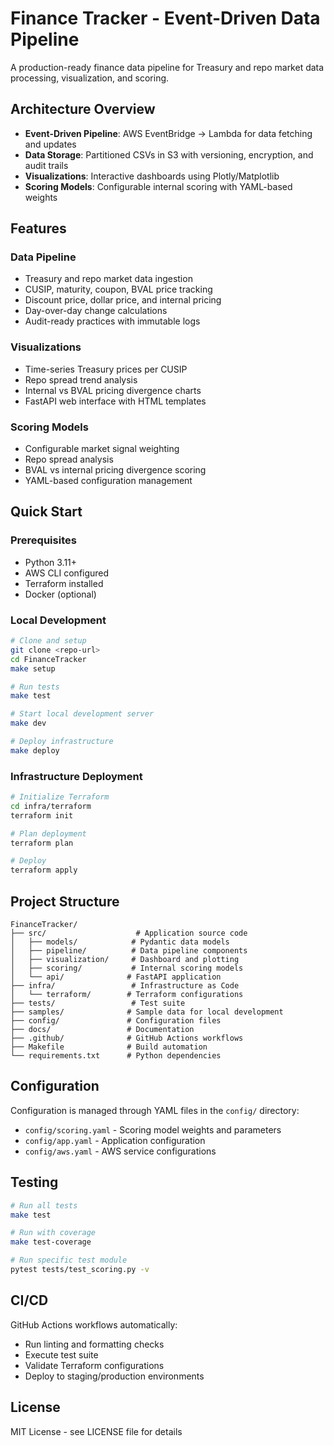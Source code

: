 # Finance Tracker - Event-Driven Data Pipeline

A production-ready finance data pipeline for Treasury and repo market data processing, visualization, and scoring.

## Architecture Overview

- **Event-Driven Pipeline**: AWS EventBridge → Lambda for data fetching and updates
- **Data Storage**: Partitioned CSVs in S3 with versioning, encryption, and audit trails
- **Visualizations**: Interactive dashboards using Plotly/Matplotlib
- **Scoring Models**: Configurable internal scoring with YAML-based weights

## Features

### Data Pipeline
- Treasury and repo market data ingestion
- CUSIP, maturity, coupon, BVAL price tracking
- Discount price, dollar price, and internal pricing
- Day-over-day change calculations
- Audit-ready practices with immutable logs

### Visualizations
- Time-series Treasury prices per CUSIP
- Repo spread trend analysis
- Internal vs BVAL pricing divergence charts
- FastAPI web interface with HTML templates

### Scoring Models
- Configurable market signal weighting
- Repo spread analysis
- BVAL vs internal pricing divergence scoring
- YAML-based configuration management

## Quick Start

### Prerequisites
- Python 3.11+
- AWS CLI configured
- Terraform installed
- Docker (optional)

### Local Development

```bash
# Clone and setup
git clone <repo-url>
cd FinanceTracker
make setup

# Run tests
make test

# Start local development server
make dev

# Deploy infrastructure
make deploy
```

### Infrastructure Deployment

```bash
# Initialize Terraform
cd infra/terraform
terraform init

# Plan deployment
terraform plan

# Deploy
terraform apply
```

## Project Structure

```
FinanceTracker/
├── src/                    # Application source code
│   ├── models/            # Pydantic data models
│   ├── pipeline/          # Data pipeline components
│   ├── visualization/     # Dashboard and plotting
│   ├── scoring/           # Internal scoring models
│   └── api/              # FastAPI application
├── infra/                 # Infrastructure as Code
│   └── terraform/        # Terraform configurations
├── tests/                 # Test suite
├── samples/              # Sample data for local development
├── config/               # Configuration files
├── docs/                 # Documentation
├── .github/              # GitHub Actions workflows
├── Makefile              # Build automation
└── requirements.txt      # Python dependencies
```

## Configuration

Configuration is managed through YAML files in the `config/` directory:

- `config/scoring.yaml` - Scoring model weights and parameters
- `config/app.yaml` - Application configuration
- `config/aws.yaml` - AWS service configurations

## Testing

```bash
# Run all tests
make test

# Run with coverage
make test-coverage

# Run specific test module
pytest tests/test_scoring.py -v
```

## CI/CD

GitHub Actions workflows automatically:
- Run linting and formatting checks
- Execute test suite
- Validate Terraform configurations
- Deploy to staging/production environments

## License

MIT License - see LICENSE file for details

